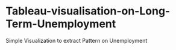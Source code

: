 # Tableau-visualisation-on-Long-Term-Unemployment
Simple Visualization to extract Pattern on Unemployment
